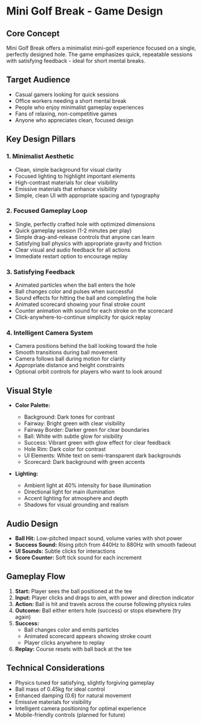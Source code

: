 # Mini Golf Break - Game Design

## Core Concept
Mini Golf Break offers a minimalist mini-golf experience focused on a single, perfectly designed hole. The game emphasizes quick, repeatable sessions with satisfying feedback - ideal for short mental breaks.

## Target Audience
- Casual gamers looking for quick sessions
- Office workers needing a short mental break
- People who enjoy minimalist gameplay experiences
- Fans of relaxing, non-competitive games
- Anyone who appreciates clean, focused design

## Key Design Pillars

### 1. Minimalist Aesthetic
- Clean, simple background for visual clarity
- Focused lighting to highlight important elements
- High-contrast materials for clear visibility
- Emissive materials that enhance visibility
- Simple, clean UI with appropriate spacing and typography

### 2. Focused Gameplay Loop
- Single, perfectly crafted hole with optimized dimensions
- Quick gameplay session (1-2 minutes per play)
- Simple drag-and-release controls that anyone can learn
- Satisfying ball physics with appropriate gravity and friction
- Clear visual and audio feedback for all actions
- Immediate restart option to encourage replay

### 3. Satisfying Feedback
- Animated particles when the ball enters the hole
- Ball changes color and pulses when successful
- Sound effects for hitting the ball and completing the hole
- Animated scorecard showing your final stroke count
- Counter animation with sound for each stroke on the scorecard
- Click-anywhere-to-continue simplicity for quick replay

### 4. Intelligent Camera System
- Camera positions behind the ball looking toward the hole
- Smooth transitions during ball movement
- Camera follows ball during motion for clarity
- Appropriate distance and height constraints
- Optional orbit controls for players who want to look around

## Visual Style
- **Color Palette:**
  - Background: Dark tones for contrast
  - Fairway: Bright green with clear visibility
  - Fairway Border: Darker green for clear boundaries
  - Ball: White with subtle glow for visibility
  - Success: Vibrant green with glow effect for clear feedback
  - Hole Rim: Dark color for contrast
  - UI Elements: White text on semi-transparent dark backgrounds
  - Scorecard: Dark background with green accents

- **Lighting:**
  - Ambient light at 40% intensity for base illumination
  - Directional light for main illumination
  - Accent lighting for atmosphere and depth
  - Shadows for visual grounding and realism

## Audio Design
- **Ball Hit:** Low-pitched impact sound, volume varies with shot power
- **Success Sound:** Rising pitch from 440Hz to 880Hz with smooth fadeout
- **UI Sounds:** Subtle clicks for interactions
- **Score Counter:** Soft tick sound for each increment

## Gameplay Flow
1. **Start:** Player sees the ball positioned at the tee
2. **Input:** Player clicks and drags to aim, with power and direction indicator
3. **Action:** Ball is hit and travels across the course following physics rules
4. **Outcome:** Ball either enters hole (success) or stops elsewhere (try again)
5. **Success:** 
   - Ball changes color and emits particles
   - Animated scorecard appears showing stroke count
   - Player clicks anywhere to replay
6. **Replay:** Course resets with ball back at the tee

## Technical Considerations
- Physics tuned for satisfying, slightly forgiving gameplay
- Ball mass of 0.45kg for ideal control
- Enhanced damping (0.6) for natural movement
- Emissive materials for visibility
- Intelligent camera positioning for optimal experience
- Mobile-friendly controls (planned for future)
